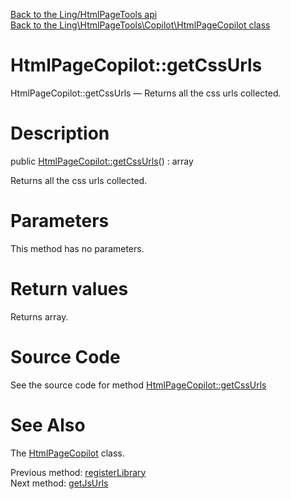 [Back to the Ling/HtmlPageTools api](https://github.com/lingtalfi/HtmlPageTools/blob/master/doc/api/Ling/HtmlPageTools.md)<br>
[Back to the Ling\HtmlPageTools\Copilot\HtmlPageCopilot class](https://github.com/lingtalfi/HtmlPageTools/blob/master/doc/api/Ling/HtmlPageTools/Copilot/HtmlPageCopilot.md)


HtmlPageCopilot::getCssUrls
================



HtmlPageCopilot::getCssUrls — Returns all the css urls collected.




Description
================


public [HtmlPageCopilot::getCssUrls](https://github.com/lingtalfi/HtmlPageTools/blob/master/doc/api/Ling/HtmlPageTools/Copilot/HtmlPageCopilot/getCssUrls.md)() : array




Returns all the css urls collected.




Parameters
================

This method has no parameters.


Return values
================

Returns array.








Source Code
===========
See the source code for method [HtmlPageCopilot::getCssUrls](https://github.com/lingtalfi/HtmlPageTools/blob/master/Copilot/HtmlPageCopilot.php#L232-L239)


See Also
================

The [HtmlPageCopilot](https://github.com/lingtalfi/HtmlPageTools/blob/master/doc/api/Ling/HtmlPageTools/Copilot/HtmlPageCopilot.md) class.

Previous method: [registerLibrary](https://github.com/lingtalfi/HtmlPageTools/blob/master/doc/api/Ling/HtmlPageTools/Copilot/HtmlPageCopilot/registerLibrary.md)<br>Next method: [getJsUrls](https://github.com/lingtalfi/HtmlPageTools/blob/master/doc/api/Ling/HtmlPageTools/Copilot/HtmlPageCopilot/getJsUrls.md)<br>

